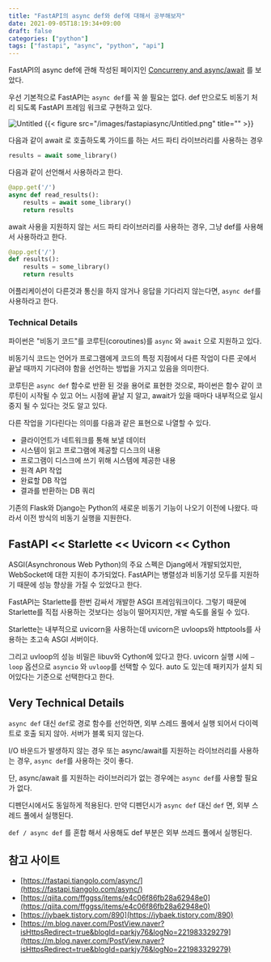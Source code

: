 ```yaml
---
title: "FastAPI의 async def와 def에 대해서 공부해보자"
date: 2021-09-05T18:19:34+09:00
draft: false
categories: ["python"]
tags: ["fastapi", "async", "python", "api"]
---
```


FastAPI의 async def에 관해 작성된 페이지인 [Concurreny and async/await](https://fastapi.tiangolo.com/async/) 를 보았다.

우선 기본적으로 FastAPI는 `async def`를 꼭 쓸 필요는 없다. def 만으로도 비동기 처리 되도록 FastAPI 프레임 워크로 구현하고 있다.

![Untitled](FastAPI%E1%84%8B%E1%85%B4%20async%20def%E1%84%8B%E1%85%AA%20def%200f2777788c114692bdd208c5012a584b/Untitled.png)
{{< figure src="/images/fastapiasync/Untitled.png" title="" >}}


다음과 같이 await 로 호출하도록 가이드를 하는 서드 파티 라이브러리를 사용하는 경우

```python
results = await some_library()
```

다음과 같이 선언해서 사용하라고 한다.

```python
@app.get('/')
async def read_results():
	results = await some_library()
	return results
```

await 사용을 지원하지 않는 서드 파티 라이브러리를 사용하는 경우, 그냥 def를 사용해서 사용하라고 한다.

```python
@app.get('/')
def results():
	results = some_library()
	return results
```

어플리케이션이 다른것과 통신을 하지 않거나 응답을 기다리지 않는다면,  `async def`를 사용하라고 한다. 

### Technical Details

파이썬은 "비동기 코드"를 코루틴(coroutines)를 `async` 와 `await` 으로 지원하고 있다.

비동기식 코드는 언어가 프로그램에게 코드의 특정 지점에서 다른 작업이 다른 곳에서 끝날 때까지 기다려야 함을 선언하는 방법을 가지고 있음을 의미한다.

코루틴은  `async def` 함수로 반환 된 것을 용어로 표현한 것으로, 파이썬은 함수 같이 코루틴이 시작될 수 있고 어느 시점에 끝날 지 알고, await가 있을 때마다 내부적으로 일시 중지 될 수 있다는 것도 알고 있다.

다른 작업을 기다린다는 의미를 다음과 같은 표현으로 나열할 수 있다.

- 클라이언트가 네트워크를 통해 보낼 데이터
- 시스템이 읽고 프로그램에 제공할 디스크의 내용
- 프로그램이 디스크에 쓰기 위해 시스템에 제공한 내용
- 원격 API 작업
- 완료할 DB 작업
- 결과를 반환하는 DB 쿼리

기존의 Flask와 Django는 Python의 새로운 비동기 기능이 나오기 이전에 나왔다. 따라서 이전 방식의 비동기 실행을 지원한다.

## FastAPI << Starlette << Uvicorn << Cython

ASGI(Asynchronous Web Python)의 주요 스펙은 Djang에서 개발되었지만, WebSocket에 대한 지원이 추가되었다. FastAPI는 병렬성과 비동기성 모두를 지원하기 때문에 성능 향상을 가질 수 있었다고 한다.

FastAPI는 Starlette를 한번 감싸서 개발한 ASGI 프레임워크이다. 그렇기 때문에 Starlette를 직접 사용하는 것보다는 성능이 떨어지지만, 개발 속도를 올릴 수 있다. 

Starlette는 내부적으로 uvicorn을 사용하는데 uvicorn은 uvloops와 httptools를 사용하는 초고속 ASGI 서버이다. 

그리고 uvloop의 성능 비밀은 libuv와 Cython에 있다고 한다. uvicorn 실행 시에 `—loop` 옵션으로 `asyncio` 와 `uvloop`를 선택할 수 있다. auto 도 있는데 패키지가 설치 되어있다는 기준으로 선택한다고 한다.

## Very Technical Details

`async def` 대신 `def`로 경로 함수를 선언하면, 외부 스레드 풀에서 실행 되어서 다이렉트로 호출 되지 않아. 서버가 블록 되지 않는다.

I/O 바운드가 발생하지 않는 경우 또는 async/await를 지원하는 라이브러리를 사용하는 경우, `async def`를 사용하는 것이 좋다.

단, async/await 를 지원하는 라이브러리가 없는 경우에는 `async def`를 사용할 필요가 없다.

디펜던시에서도 동일하게 적용된다. 만약 디펜던시가 `async def` 대신 `def` 면, 외부 스레드 풀에서 실행된다.

`def / async def` 를 혼합 해서 사용해도 def 부분은 외부 쓰레드 풀에서 실행된다.

## 참고 사이트

- [https://fastapi.tiangolo.com/async/](https://fastapi.tiangolo.com/async/)
- [https://qiita.com/ffggss/items/e4c06f86fb28a62948e0](https://qiita.com/ffggss/items/e4c06f86fb28a62948e0)
- [https://jybaek.tistory.com/890](https://jybaek.tistory.com/890)
- [https://m.blog.naver.com/PostView.naver?isHttpsRedirect=true&blogId=parkjy76&logNo=221983329279](https://m.blog.naver.com/PostView.naver?isHttpsRedirect=true&blogId=parkjy76&logNo=221983329279)